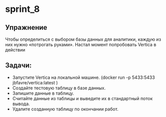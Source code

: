 # sprint_8

## Упражнение

Чтобы определиться с выбором базы данных для аналитики, каждую из них нужно «потрогать руками». Настал момент попробовать Vertica в действии

## Задачи:

- Запустите Vertica на локальной машине. (docker run -p 5433:5433 jbfavre/vertica:latest )
- Создайте тестовую таблицу в базе данных.
- Запишите данные в таблицу.
- Считайте данные из таблицы и выведите их в стандартный поток вывода.
- Удалите созданную таблицу по окончании работ.

